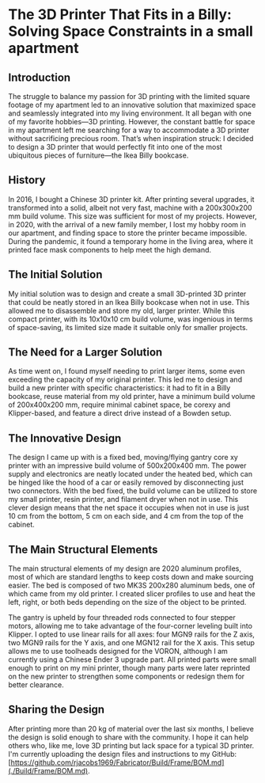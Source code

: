 # The 3D Printer That Fits in a Billy: Solving Space Constraints in a small apartment

## Introduction
The struggle to balance my passion for 3D printing with the limited square footage of my apartment led to an innovative solution that maximized space and seamlessly integrated into my living environment. It all began with one of my favorite hobbies—3D printing. However, the constant battle for space in my apartment left me searching for a way to accommodate a 3D printer without sacrificing precious room. That’s when inspiration struck: I decided to design a 3D printer that would perfectly fit into one of the most ubiquitous pieces of furniture—the Ikea Billy bookcase.

## History
In 2016, I bought a Chinese 3D printer kit. After printing several upgrades, it transformed into a solid, albeit not very fast, machine with a 200x300x200 mm build volume. This size was sufficient for most of my projects. However, in 2020, with the arrival of a new family member, I lost my hobby room in our apartment, and finding space to store the printer became impossible. During the pandemic, it found a temporary home in the living area, where it printed face mask components to help meet the high demand.

## The Initial Solution
My initial solution was to design and create a small 3D-printed 3D printer that could be neatly stored in an Ikea Billy bookcase when not in use. This allowed me to disassemble and store my old, larger printer. While this compact printer, with its 10x10x10 cm build volume, was ingenious in terms of space-saving, its limited size made it suitable only for smaller projects.

## The Need for a Larger Solution
As time went on, I found myself needing to print larger items, some even exceeding the capacity of my original printer. This led me to design and build a new printer with specific characteristics: it had to fit in a Billy bookcase, reuse material from my old printer, have a minimum build volume of 200x400x200 mm, require minimal cabinet space, be corexy and Klipper-based, and feature a direct drive instead of a Bowden setup.

## The Innovative Design
The design I came up with is a fixed bed, moving/flying gantry core xy printer with an impressive build volume of 500x200x400 mm. The power supply and electronics are neatly located under the heated bed, which can be hinged like the hood of a car or easily removed by disconnecting just two connectors. With the bed fixed, the build volume can be utilized to store my small printer, resin printer, and filament dryer when not in use. This clever design means that the net space it occupies when not in use is just 10 cm from the bottom, 5 cm on each side, and 4 cm from the top of the cabinet.

## The Main Structural Elements
The main structural elements of my design are 2020 aluminum profiles, most of which are standard lengths to keep costs down and make sourcing easier. The bed is composed of two MK3S 200x280 aluminum beds, one of which came from my old printer. I created slicer profiles to use and heat the left, right, or both beds depending on the size of the object to be printed.

The gantry is upheld by four threaded rods connected to four stepper motors, allowing me to take advantage of the four-corner leveling built into Klipper. I opted to use linear rails for all axes: four MGN9 rails for the Z axis, two MGN9 rails for the Y axis, and one MGN12 rail for the X axis. This setup allows me to use toolheads designed for the VORON, although I am currently using a Chinese Ender 3 upgrade part. All printed parts were small enough to print on my mini printer, though many parts were later reprinted on the new printer to strengthen some components or redesign them for better clearance.

## Sharing the Design
After printing more than 20 kg of material over the last six months, I believe the design is solid enough to share with the community. I hope it can help others who, like me, love 3D printing but lack space for a typical 3D printer. I'm currently uploading the design files and instructions to my GitHub: [https://github.com/rjacobs1969/Fabricator/Build/Frame/BOM.md](./Build/Frame/BOM.md).
